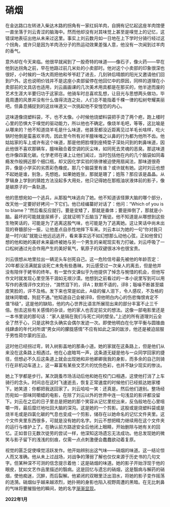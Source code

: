 # 硝烟
在金达路口左转进入柴达木路的拐角有一家红焖羊肉，自拥有记忆起这座羊肉馆便一直坐落于刘云青涩的脑海中。然而他却没有对其味觉上甚至是嗅觉上的记忆，这错误地表征出他从未来过这里。事实上刘云数月如一日地在上下学时分骑行经过这个拐角，或许只是因为羊肉汤分子的热运动效果差强人意，他没有一次闻到过羊肉的香气。

意外却在今天来临。他很早就闻到了一股奇特的味道——像石子，像火药——早在他到达拐角之前，早在他路过前几米处的小卖部时。他对这个小卖部的印象很深也很好，小时候的一场大雨把他和爷爷赶了进去，几刻钟后晴朗的阳光又邀请他们回到户外。这也说明价钱并不是这座小卖部留停在他回忆中的原因，同样的道理在小卖部前的文具店也适用，刘云画画课的几次美术用具都是在那买的，他半途而废的艺术生涯大半要归功于这家店。他骑车时总喜欢乱想，让目光与思想两头做功，毕竟周遭的风景并没有什么值得流连之处，人们总不能指着千棵一律的松树夸耀美丽吧。但鼻息捕捉到的这丝味道又一次挑起他不安惶恐的内心。

这味道像烧塑料袋，不，也不太像。小时候他烧塑料袋把手烫了两个疤，跑上楼时心里的恐惧大于嗅觉的驱动能力，所以他也不确定。像烧羊毛吧，等等，这比喻是从哪来的？他不知道烧羊毛是什么味道，他甚至都没近距离见过羊毛长啥样，吃火锅时他倒是蛮喜欢羊肉，因此至今所有对羊膻味嗤之以鼻的行为都为他所不齿。他姑姑家的车上或许有这个味道，那是他把脸埋到座椅垫子深处问到的刺鼻味道，因此他很不喜欢那辆车，膻味融合着空调的灰尘味，如同死去灵魂的恶臭。那这味道也许像四氯化碳。化学老师在课上让他们闻过，当时包括他在内的几个脑袋如同毒瘾发作般拥近那个细口瓶，却又因化学实验的铁律被迫使用扇闻法，那味道很奇异，像是小学买的劣质彩色橡皮。那几个脑袋里有谁？或许就有她。这时刘云也想不起她是谁，别急，先想姓。如果她姓张，那就是珊了；姓陈？那应该是晶晶。从罗辑身上学到的猜姓方法没起多大用处，他只记得她在那瓶油状液体前的影子，像是碳原子的一条轨道。

他的思想宛如一个逃兵，从那股气味逃向了她。他不知道该怪罪大脑的哪个部分，改天他一定要好好拷问一下它们。他已经编纂好对话了：他问：“Which of you is to blame？”然后看反应就行。要是变矮了，那就是垂体；要是摔倒了，那就是小脑。最坏的可能就是尿裤子，这就证明下丘脑当了叛徒。他不知道是从哪想到这些生物笑话的，可能是为了逃离这股气味，也可能是为了逃离她。这让笑话中尚未出现的脊髓部分一振，让他差点自杀性地摔下车来。刘云本以为她的一句“你对我只是一时兴起”就能让他远远逃开，看来事实远不如幻想那么动他心弦，正如他曾幻想的他和她的美好未来最终被她与另一个男生的亲昵现实有力打破。刘云呼吸了一口松树通过光合作用产生的美好氧气，氧原子的双键很冰冷也很宝贵。

刘云很想从地里拉出一辆泥头车创死自己。这一危险信号最先被他的年龄否定：20年都没活满就妄谈死亡未免有些愚昧。刘云感受过一次亲人的离去，但是他并没有陪伴于姥爷的终年。有一堂作文课似乎为他提供了悼念与惋惜的机会，但他写作文时就发现心里空荡干涸如无垠沙漠。他想到之前看过的一本小说里写到可以用写作的表情评作文的分，“潸然泪下的，评A；默默不语的，评B；聒噪不断甚至嬉皮笑脸的，评不及格。发下来也常是如此，A级的催人泪下，令人感叹，不及格的就味同嚼蜡，狗屁不通。”他知道自己会被评B，但他明白内心的伤悲悔恨肯定不值“B级”，这是他的缺陷，他的内心世界比语言所展现出来的部分丰富不止三千倍。刨去这些有关感情的杂谈，他的家人也否定前文的想法。这像一部电影里还是一本书里说的那句话：“家人是隔在我们与死亡间的壁垒。”上述的所有道理刘云全全了然于心，只是这种念头确实会偶尔发迹一次。即使他明白在化学平衡与圆锥曲线肆虐的年代对所谓“男女间的朦胧感情”不应有如此之深的跋涉，他还是被迫屈服于男性荷尔蒙的压迫。

这时他已经拐过弯，转入树影盖地的那条小道。她的家就在这条路上，但是他们从来没在这条路上相遇过。他在心底暗骂一声，这条道无疑是他与一众同学回家的捷径，但想必不久后这条道上就会出现她和非他卿卿我我的身影，而多余的自己则骑行在非机动车道上，这一幕富有某些文艺片的忧伤色彩，也并不缺少现实的惨淡。

她上下学都是步行。某次跳蚤市场活动后他和她在校门口相遇，这使他打消了上车骑行的念头。时间总在这时飞速逝去，恢复正常速度的时候他们已经抵达她家楼下。她笑道：你都把我送回家了。刘云哈哈一笑：还真是。然后他们道别。整场经历宛如一部味同嚼蜡的电影，在除了刘云以外的世界中连一句浅显的影评都没留下。刘云在之后的日子里总是把她的那个笑容从记忆里挖出来，反刍般地在心里咀嚼一阵，最后糜烂地吐回大脑的深沟。这是她的一个剪影。这股或是烧塑料袋或是烧羊毛或是四氯化碳的气息也变成一个剪影，储存在以她命名的记忆文件夹里。这个文件夹里东西很多，可就是没有她的名字。刘云不想把精力继续用在这个文件夹的运行与维护上了。在确认前方路途安全后他闭上眼睛，开始删除与她有关的回忆。正如昔日无数次徒劳的尝试一样，他深知这场遗忘无法成功。他总发现她的微笑与影子留下的浅浅的刻痕，仅需一点点刺激便会蠢蠢欲动着复原。

视觉的匮乏促使嗅觉活跃发作。他开始辨别出这气味——硝烟的味道。这一结论惊人而又准确。他从未上过战场，对战争的薄弱了解也仅仅来源于历史书的几句文字。但某种深不可测的信念提示着他：这是硝烟的味道。她的影子开始浮现于他的眼皮，犹如文艺作品里描述的翳病。这是回忆与遗忘的硝烟，这是翳病与解药的硝烟，使他痴迷，沉醉，而后裂解。他紧闭的双眼里泛出泪水，将她的影子变作摇荡的涟漪。硝烟似乎越来越浓烈，她扑朔的身影也陷入视野周遭的黑暗。在无比刺鼻的气味将要摧毁他的瞬间，她的名字[渐渐显现](https://shrike-505.github.io/Vanishment)。

__2022年1月__